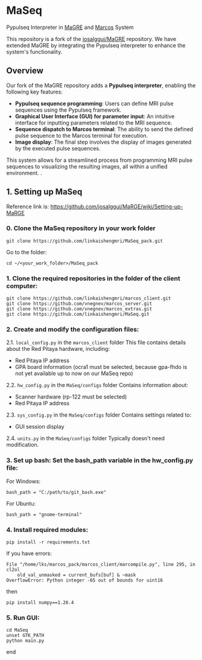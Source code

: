 # MaSeq
Pypulseq Interpreter in [MaGRE](https://github.com/josalggui/MaRGE/wiki) and [Marcos](https://github.com/vnegnev/marcos_extras/wiki) System

This repository is a fork of the [josalggui/MaGRE](https://github.com/josalggui/MaRGE.git) repository. We have extended MaGRE by integrating the Pypulseq interpreter to enhance the system's functionality.
 
## Overview

Our fork of the MaGRE repository adds a **Pypulseq interpreter**, enabling the following key features:

- **Pypulseq sequence programming**: Users can define MRI pulse sequences using the Pypulseq framework.
- **Graphical User Interface (GUI) for parameter input**: An intuitive interface for inputting parameters related to the MRI sequence.
- **Sequence dispatch to Marcos terminal**: The ability to send the defined pulse sequence to the Marcos terminal for execution.
- **Image display**: The final step involves the display of images generated by the executed pulse sequences.

This system allows for a streamlined process from programming MRI pulse sequences to visualizing the resulting images, all within a unified environment.
. 

## 1. Setting up MaSeq

Reference link is: https://github.com/josalggui/MaRGE/wiki/Setting-up-MaRGE

### 0. Clone the MaSeq repository in your work folder
```
git clone https://github.com/linkaishengmri/MaSeq_pack.git
```
Go to the folder:
```
cd ~/<your_work_folder>/MaSeq_pack
```

### 1. Clone the required repositories in the folder of the client computer:
```
git clone https://github.com/linkaishengmri/marcos_client.git
git clone https://github.com/vnegnev/marcos_server.git
git clone https://github.com/vnegnev/marcos_extras.git
git clone https://github.com/linkaishengmri/MaSeq.git
```

### 2. Create and modify the configuration files:

2.1. `local_config.py` in the `marcos_client` folder
This file contains details about the Red Pitaya hardware, including:
- Red Pitaya IP address
- GPA board information (ocra1 must be selected, because gpa-fhdo is not yet available up to now on our MaSeq repo)

2.2. `hw_config.py` in the `MaSeq/configs` folder
Contains information about:
- Scanner hardware (rp-122 must be selected)
- Red Pitaya IP address 

2.3. `sys_config.py` in the `MaSeq/configs` folder
Contains settings related to:
- GUI session display

2.4. `units.py` in the `MaSeq/configs` folder
Typically doesn't need modification.


### 3. Set up bash: Set the bash_path variable in the hw_config.py file:

For Windows:
```
bash_path = "C:/path/to/git_bash.exe"
```
For Ubuntu:
```
bash_path = "gnome-terminal"
```
### 4. Install required modules:
```
pip install -r requirements.txt
```
If you have errors:
```
File "/home/lks/marcos_pack/marcos_client/marcompile.py", line 295, in cl2ol
    old_val_unmasked = current_bufs[buf] & ~mask
OverflowError: Python integer -65 out of bounds for uint16
```
then 
```
pip install numpy==1.26.4
```
### 5. Run GUI:
```
cd MaSeq
unset GTK_PATH
python main.py
```

end
